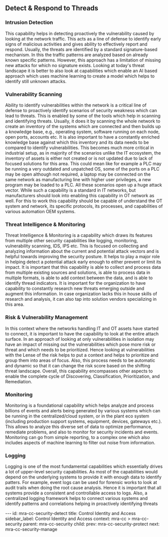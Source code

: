 ## Detect & Respond to Threads

### Intrusion Detection

This capability helps in detecting proactively the vulnerability
caused by looking at the network traffic. This acts as a line of
defense to identify early signs of malicious activities and gives
ability to effectively report and respond. Usually, the threats are
identified by a standard signature-based mechanism. In this the
traffic patterns are analyzed based on already known specific
patterns. However, this approach has a limitation of missing new
attacks for which no signature exists. Looking at today's threat
landscape it is better to also look at capabilities which enable an AI
based approach which uses machine learning to create a model which
helps to identify still unknown attacks.

### Vulnerability Scanning

Ability to identify vulnerabilities within the network is a critical
line of defense to proactively identify scenarios of security weakness
which can lead to threats. This is enabled by some of the tools which
help in scanning and identifying threats. Usually, it does it by
scanning the whole network to create an inventory of the systems which
are connected and then builds up a knowledge base, e.g., operating
system, software running on each node, open ports, accounts etc. It is
also important to have a constantly enriched knowledge base against
which this inventory and its data needs to be compared to identify
vulnerabilities. This becomes much more critical in industrial setup,
as in majority of the scenarios unlike the IT ecosystem, the inventory
of assets is either not created or is not updated due to lack of
focused solutions for this area. This could mean like for example a
PLC may be running a very outdated and unpatched OS, some of the ports
on a PLC may be open although not required, a laptop may be connected
on the same network as manufacturing line with higher user privileges,
a new program may be loaded to a PLC. All these scenarios open up a
huge attack vector. While such a capability is a standard in IT
networks, but manufacturers should look into enabling this capability
in OT network as well. For this to work this capability should be
capable of understand the OT system and network, its specific
protocols, its processes, and capabilities of various automation OEM
systems.

### Threat Intelligence & Monitoring

Threat Intelligence & Monitoring is a capability which draws its
features from multiple other security capabilities like logging,
monitoring, vulnerability scanning, IDS, IPS etc. This is focused on
collecting and analyzing information about the current and potential
attack vectors and is helpful towards improving the security posture.
It helps to play a major role in helping detect a potential attack
early enough to either prevent or limit its impact. It is important
that this capability is able to collect and process data from multiple
existing sources and solutions, is able to process data in multiple
formats, is able to add context between the data, and is able to
identify thread indicators. It is important for the organization to
have capability to constantly research new threats emerging outside
and augment this information. In case organization lacks this in house
skills of research and analysis, it can also tap into solution vendors
specializing in this area.

### Risk & Vulnerability Management

In this context where the networks handling IT and OT assets have
started to connect, it is important to have the capability to look at
the entire attach surface. In an approach of looking at only
vulnerabilities in isolation may have an impact of missing out the
vulnerabilities which pose more risk or threat and which needs to be
prioritized. Hence looking at vulnerabilities with the Lense of the
risk helps to put a context and helps to prioritize and group them
into areas of focus. Also, this process needs to be automatic and
dynamic so that it can change the risk score based on the shifting
threat landscape. Overall, this capability encompasses other aspects
to enable the complete cycle of Discovering, Classification,
Prioritization, and Remediation.

### Monitoring

Monitoring is a foundational capability which helps analyze and
process billions of events and alerts being generated by various
systems which can be running in the centralized/cloud system, or in
the plant eco system (including production support systems, equipment,
devices, gateways etc.). This allows to analyze this diverse set of
data to optimize performance, remediate problems, and also to monitor
for security incidents and events. Monitoring can go from simple
reporting, to a complex one which also includes aspects of machine
learning to filter out noise from information.

### Logging

Logging is one of the most fundamental capabilities which essentially
drives a lot of upper-level security capabilities. As most of the
capabilities would depend on the underlying systems to provide it with
enough data to identify patters. For example, event logs can be used
for forensic works to look at audit trails when doing the root cause
analysis. Hence it is important that all systems provide a consistent
and controllable access to logs. Also, a centralized logging framework
helps to connect various systems and identify patterns and
correlations helping in proactively identifying threats


--- <!-- META -->
id: mra-cc-security-detect
title: Control Identity and Access
sidebar_label: Control Identity and Access
context: mra-cc > mra-cc-security
parent: mra-cc-security
child:
prev: mra-cc-security-protect
next: mra-cc-security-manage
